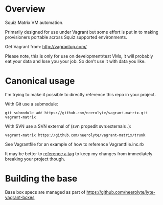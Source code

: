 # Overview

Squiz Matrix VM automation.

Primarily designed for use under Vagrant but some effort is put in to making provisioners portable across Squiz supported environments.

Get Vagrant from: http://vagrantup.com/

Please note, this is only for use on development/test VMs, it will probably eat your data and lose you your job. So don't use it with data you like.

# Canonical usage

I'm trying to make it possible to directly reference this repo in your project.

With Git use a submodule:
   
    git submodule add https://github.com/neerolyte/vagrant-matrix.git vagrant-matrix

With SVN use a SVN external of (svn propedit svn:externals .):

    vagrant-matrix https://github.com/neerolyte/vagrant-matrix/trunk

See Vagrantfile for an example of how to reference Vagrantfile.inc.rb

It may be better to [reference a tag](https://github.com/neerolyte/vagrant-matrix/tags) to keep my changes from immediately breaking your project though.

# Building the base

Base box specs are managed as part of https://github.com/neerolyte/lyte-vagrant-boxes
